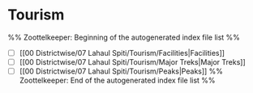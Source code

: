 # Tourism
%% Zoottelkeeper: Beginning of the autogenerated index file list  %%
- [ ]  [[00 Districtwise/07 Lahaul Spiti/Tourism/Facilities|Facilities]]
- [ ]  [[00 Districtwise/07 Lahaul Spiti/Tourism/Major Treks|Major Treks]]
- [ ]  [[00 Districtwise/07 Lahaul Spiti/Tourism/Peaks|Peaks]]
%% Zoottelkeeper: End of the autogenerated index file list  %%
